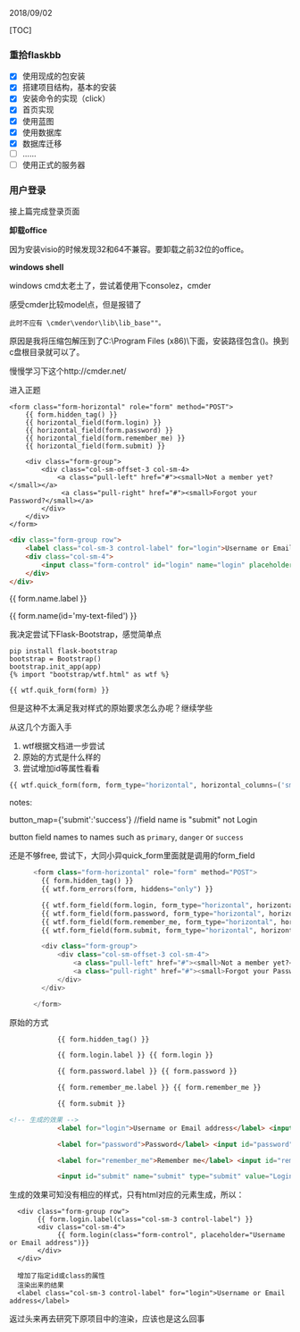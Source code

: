 2018/09/02

[TOC]

### 重拾flaskbb

- [x] 使用现成的包安装
- [x] 搭建项目结构，基本的安装
- [x] 安装命令的实现（click）
- [x] 首页实现
- [x] 使用蓝图
- [x] 使用数据库
- [x] 数据库迁移
- [ ] ......
- [ ] 使用正式的服务器

### 用户登录

接上篇完成登录页面

**卸载office**

因为安装visio的时候发现32和64不兼容。要卸载之前32位的office。



**windows shell**

windows cmd太老土了，尝试着使用下consolez，cmder

感受cmder比较model点，但是报错了

```
此时不应有 \cmder\vendor\lib\lib_base""。
```

原因是我将压缩包解压到了C:\Program Files (x86)\下面，安装路径包含()。换到c盘根目录就可以了。

慢慢学习下这个http://cmder.net/



进入正题

```
<form class="form-horizontal" role="form" method="POST">
	{{ form.hidden_tag() }}
	{{ horizontal_field(form.login) }}
	{{ horizontal_field(form.password) }}
	{{ horizontal_field(form.remember_me) }}
	{{ horizontal_field(form.submit) }}
	
	<div class="form-group">
		<div class="col-sm-offset-3 col-sm-4>
			<a class="pull-left" href="#"><small>Not a member yet?</small></a>
             <a class="pull-right" href="#"><small>Forgot your Password?</small></a>
		</div>
	</div>
</form>
```



```html
<div class="form-group row">
    <label class="col-sm-3 control-label" for="login">Username or Email address</label>
	<div class="col-sm-4">
        <input class="form-control" id="login" name="login" placeholder="Username or Email address" required="required" type="text" value="">
    </div>	
</div>
```

{{ form.name.label }}

{{ form.name(id='my-text-filed') }}

我决定尝试下Flask-Bootstrap，感觉简单点

```
pip install flask-bootstrap
bootstrap = Bootstrap()
bootstrap.init_app(app)
{% import "bootstrap/wtf.html" as wtf %}

{{ wtf.quik_form(form) }}
```

但是这种不太满足我对样式的原始要求怎么办呢？继续学些

从这几个方面入手

1. wtf根据文档进一步尝试
2. 原始的方式是什么样的
3. 尝试增加id等属性看看

```python
{{ wtf.quick_form(form, form_type="horizontal", horizontal_columns=('sm', 3, 4), button_map={'submit':'success'}) }}
```

notes: 

button_map={'submit':'success'}  //field name is "submit" not Login

button field names to names such as `primary`, `danger` or `success` 

还是不够free, 尝试下，大同小异quick_form里面就是调用的form_field

```python
      <form class="form-horizontal" role="form" method="POST">
        {{ form.hidden_tag() }}
        {{ wtf.form_errors(form, hiddens="only") }}

        {{ wtf.form_field(form.login, form_type="horizontal", horizontal_columns=('sm', 3, 4)) }}
        {{ wtf.form_field(form.password, form_type="horizontal", horizontal_columns=('sm', 3, 4)) }}
        {{ wtf.form_field(form.remember_me, form_type="horizontal", horizontal_columns=('sm', 3, 4)) }}
        {{ wtf.form_field(form.submit, form_type="horizontal", horizontal_columns=('sm', 3, 4), button_map={'submit':'success'}) }}

        <div class="form-group">
            <div class="col-sm-offset-3 col-sm-4">
                <a class="pull-left" href="#"><small>Not a member yet?</small></a>
                <a class="pull-right" href="#"><small>Forgot your Password?</small></a>
            </div>
        </div>

      </form>
```



原始的方式

```html
			{{ form.hidden_tag() }}

            {{ form.login.label }} {{ form.login }}

            {{ form.password.label }} {{ form.password }}

            {{ form.remember_me.label }} {{ form.remember_me }}

            {{ form.submit }}

<!-- 生成的效果 -->
			<label for="login">Username or Email address</label> <input id="login" name="login" required type="text" value="">

            <label for="password">Password</label> <input id="password" name="password" required type="password" value="">

            <label for="remember_me">Remember me</label> <input id="remember_me" name="remember_me" type="checkbox" value="y">

            <input id="submit" name="submit" type="submit" value="Login">
```

生成的效果可知没有相应的样式，只有html对应的元素生成，所以：

```
  <div class="form-group row">
       {{ form.login.label(class="col-sm-3 control-label") }}
       <div class="col-sm-4">
            {{ form.login(class="form-control", placeholder="Username or Email address")}}
       </div>
  </div>
  
  增加了指定id或class的属性
  渲染出来的结果
  <label class="col-sm-3 control-label" for="login">Username or Email address</label>
```

返过头来再去研究下原项目中的渲染，应该也是这么回事




















